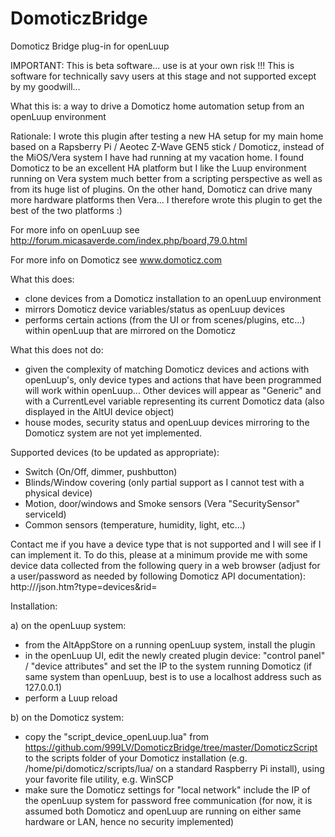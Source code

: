 # DomoticzBridge
Domoticz Bridge plug-in for openLuup

IMPORTANT: This is beta software... use is at your own risk !!! This is software for technically savy users at this stage and not supported except by my goodwill...

What this is: a way to drive a Domoticz home automation setup from an openLuup environment

Rationale: I wrote this plugin after testing a new HA setup for my main home based on a Rapsberry Pi / Aeotec Z-Wave GEN5 stick / Domoticz, instead of the MiOS/Vera system I have had running at my vacation home.
I found Domoticz to be an excellent HA platform but I like the Luup environment running on Vera system much better from a scripting perspective as well as from its huge list of plugins. On the other hand, Domoticz can drive many more hardware platforms then Vera... I therefore wrote this plugin to get the best of the two platforms :)

For more info on openLuup see http://forum.micasaverde.com/index.php/board,79.0.html

For more info on Domoticz see www.domoticz.com

What this does:
- clone devices from a Domoticz installation to an openLuup environment
- mirrors Domoticz device variables/status as openLuup devices
- performs certain actions (from the UI or from scenes/plugins, etc...) within openLuup that are mirrored on the Domoticz

What this does not do:
- given the complexity of matching Domoticz devices and actions with openLuup's, only device types and actions that have been programmed will work within openLuup... Other devices will appear as "Generic" and with a CurrentLevel variable representing its current Domoticz data (also displayed in the AltUI device object)
- house modes, security status and openLuup devices mirroring to the Domoticz system are not yet implemented.

Supported devices (to be updated as appropriate):

- Switch (On/Off, dimmer, pushbutton)
- Blinds/Window covering (only partial support as I cannot test with a physical device)
- Motion, door/windows and Smoke sensors (Vera "SecuritySensor" serviceId)
- Common sensors (temperature, humidity, light, etc...)

Contact me if you have a device type that is not supported and I will see if I can implement it. To do this, please at a minimum provide me with some device data collected from the following query in a web browser (adjust for a user/password as needed by following Domoticz API documentation): http://<domoticz IP:port>/json.htm?type=devices&rid=<the device idx>

Installation:

a) on the openLuup system:
- from the AltAppStore on a running openLuup system, install the plugin
- in the openLuup UI, edit the newly created plugin device: "control panel" / "device attributes" and set the IP to the system running Domoticz (if same system than openLuup, best is to use a localhost address such as 127.0.0.1)
- perform a Luup reload

b) on the Domoticz system:
- copy the "script_device_openLuup.lua" from https://github.com/999LV/DomoticzBridge/tree/master/DomoticzScript to the scripts folder of your Domoticz installation (e.g. /home/pi/domoticz/scripts/lua/ on a standard Raspberry Pi install), using your favorite file utility, e.g. WinSCP
- make sure the Domoticz settings for "local network" include the IP of the openLuup system for password free communication (for now, it is assumed both Domoticz and openLuup are running on either same hardware or LAN, hence no security implemented)

